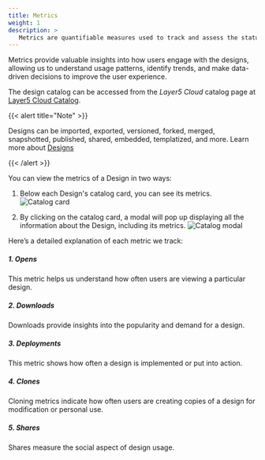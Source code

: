 ```yaml
---
title: Metrics
weight: 1
description: >
   Metrics are quantifiable measures used to track and assess the status, progress, and performance of various activities and user interactions with Designs.
---
```


Metrics provide valuable insights into how users engage with the designs, allowing us to understand usage patterns, identify trends, and make data-driven decisions to improve the user experience.

The design catalog can be accessed from the _Layer5 Cloud_ catalog page at [Layer5 Cloud Catalog](https://meshery.layer5.io/catalog).

{{< alert title="Note" >}}

Designs can be imported, exported, versioned, forked, merged, snapshotted, published, shared, embedded, templatized, and more. Learn more about [Designs](/kanvas/getting-started/)

{{< /alert >}}

You can view the metrics of a Design in two ways:
1. Below each Design's catalog card, you can see its metrics.
![Catalog card](/cloud/catalog/images/cards.png)

2. By clicking on the catalog card, a modal will pop up displaying all the information about the Design, including its metrics.
![Catalog modal](/cloud/catalog/images/modal.png)

Here’s a detailed explanation of each metric we track:

##### 1. Opens
This metric helps us understand how often users are viewing a particular design.

##### 2. Downloads
Downloads provide insights into the popularity and demand for a design.

##### 3. Deployments
This metric shows how often a design is implemented or put into action. 

##### 4. Clones
Cloning metrics indicate how often users are creating copies of a design for modification or personal use.

##### 5. Shares
Shares measure the social aspect of design usage.